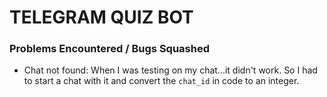 # TELEGRAM QUIZ BOT

### Problems Encountered / Bugs Squashed
- Chat not found: When I was testing on my chat...it didn't work. So I had to start a chat with it and convert the `chat_id` in code to an integer.